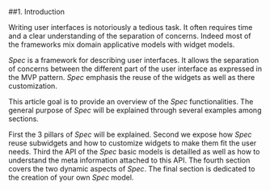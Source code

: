 

##1\. Introduction


Writing user interfaces is notoriously a tedious task\.
It often requires time and a clear understanding of the separation of concerns\. 
Indeed most of the frameworks mix domain applicative models with widget models\.


*Spec* is a framework for describing user interfaces\. 
It allows the separation of concerns between the different part of the user interface as expressed in the MVP pattern\.
*Spec* emphasis the reuse of the widgets as well as there customization\.


This article goal is to provide an overview of the 
*Spec* functionalities\. 
The general purpose of 
*Spec* will be explained through several examples among sections\.


First the 3 pillars of 
*Spec* will be explained\. 
Second we expose how 
*Spec* reuse subwidgets and how to customize widgets to make them fit the user needs\.
Third the API of the 
*Spec* basic models is detailled as well as how to understand the meta information attached to this API\. 
The fourth section covers the two dynamic aspects of 
*Spec*\. 
The final section is dedicated to the creation of your own 
*Spec* model\.
